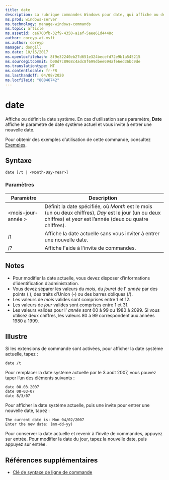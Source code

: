 ```yaml
---
title: date
description: La rubrique commandes Windows pour date, qui affiche ou définit la date système. En cas d’utilisation sans paramètre,
ms.prod: windows-server
ms.technology: manage-windows-commands
ms.topic: article
ms.assetid: ce6700fb-32f9-4350-a1af-5aee61d4448c
author: coreyp-at-msft
ms.author: coreyp
manager: dongill
ms.date: 10/16/2017
ms.openlocfilehash: 8f9e32240eb27d651e324becefd72e9b1a545215
ms.sourcegitcommit: b00d7c8968c4adc8f699dbee694afe6ed36bc9de
ms.translationtype: MT
ms.contentlocale: fr-FR
ms.lasthandoff: 04/08/2020
ms.locfileid: "80846742"
---
```

# <a name="date"></a>date

Affiche ou définit la date système. En cas d’utilisation sans paramètre, **Date** affiche le paramètre de date système actuel et vous invite à entrer une nouvelle date.

Pour obtenir des exemples d’utilisation de cette commande, consultez [Exemples](#BKMK_examples).

## <a name="syntax"></a>Syntaxe

```
date [/t | <Month-Day-Year>]
```

### <a name="parameters"></a>Paramètres

|Paramètre|Description|
|---------|-----------|
|\<mois-jour-année >|Définit la date spécifiée, où *Month* est le mois (un ou deux chiffres), *Day* est le jour (un ou deux chiffres) et *year* est l’année (deux ou quatre chiffres).|
|/t|Affiche la date actuelle sans vous inviter à entrer une nouvelle date.|
|/?|Affiche l'aide à l'invite de commandes.|

## <a name="remarks"></a>Notes

-   Pour modifier la date actuelle, vous devez disposer d’informations d’identification d’administration.
-   Vous devez séparer les valeurs du *mois*, du *jour*et de l' *année* par des points (.), des traits d’Union (-) ou des barres obliques (/).
-   Les valeurs de *mois* valides sont comprises entre 1 et 12.
-   Les valeurs de *jour* valides sont comprises entre 1 et 31.
-   Les valeurs valides pour l' *année* sont 00 à 99 ou 1980 à 2099. Si vous utilisez deux chiffres, les valeurs 80 à 99 correspondent aux années 1980 à 1999.

## <a name="examples"></a><a name=BKMK_examples></a>Illustre

Si les extensions de commande sont activées, pour afficher la date système actuelle, tapez :
```
date /t
```
Pour remplacer la date système actuelle par le 3 août 2007, vous pouvez taper l’un des éléments suivants :
```
date 08.03.2007
date 08-03-07
date 8/3/07
```
Pour afficher la date système actuelle, puis une invite pour entrer une nouvelle date, tapez :
```
The current date is: Mon 04/02/2007
Enter the new date: (mm-dd-yy)
```
Pour conserver la date actuelle et revenir à l’invite de commandes, appuyez sur entrée. Pour modifier la date du jour, tapez la nouvelle date, puis appuyez sur entrée.

## <a name="additional-references"></a>Références supplémentaires

- [Clé de syntaxe de ligne de commande](command-line-syntax-key.md)